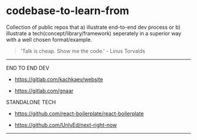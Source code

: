 # codebase-to-learn-from

Collection of public repos that 
a) illustrate end-to-end dev process or 
b) illustrate a tech(concept/library/framework) seperately in a superior way with a well chosen format/example.  

> 'Talk is cheap. Show me the code.' - Linus Torvalds

***

END TO END DEV

* https://gitlab.com/kachkaev/website 

* https://gitlab.com/gnaar


STANDALONE TECH

* https://github.com/react-boilerplate/react-boilerplate 

* https://github.com/UnlyEd/next-right-now

***

